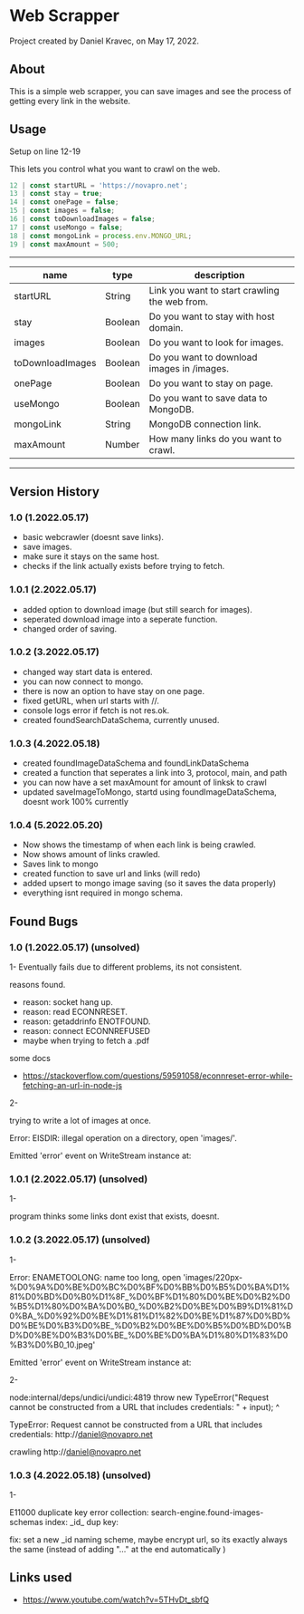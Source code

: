 # Web Scrapper
Project created by Daniel Kravec, on May 17, 2022.

## About
This is a simple web scrapper, you can save images and see the process of getting every link in the website.

## Usage
Setup on line 12-19

This lets you control what you want to crawl on the web.
```js
12 | const startURL = 'https://novapro.net';
13 | const stay = true;
14 | const onePage = false;
15 | const images = false;
16 | const toDownloadImages = false;
17 | const useMongo = false;
18 | const mongoLink = process.env.MONGO_URL;
19 | const maxAmount = 500;
```
--- 
| name | type | description | 
| - | - | - |
| startURL | String | Link you want to start crawling the web from. | 
| stay | Boolean |  Do you want to stay with host domain. |
| images | Boolean | Do you want to look for images. | 
| toDownloadImages | Boolean | Do you want to download images in /images. |
| onePage | Boolean | Do you want to stay on page. |
| useMongo | Boolean | Do you want to save data to MongoDB. |
| mongoLink | String | MongoDB connection link. |
| maxAmount | Number | How many links do you want to crawl. |
---
## Version History

### 1.0 (1.2022.05.17) 
- basic webcrawler (doesnt save links).
- save images.
- make sure it stays on the same host.
- checks if the link actually exists before trying to fetch.

### 1.0.1 (2.2022.05.17) 
- added option to download image (but still search for images).
- seperated download image into a seperate function.
- changed order of saving.

### 1.0.2 (3.2022.05.17) 
- changed way start data is entered.
- you can now connect to mongo.
- there is now an option to have stay on one page.
- fixed getURL, when url starts with //.
- console logs error if fetch is not res.ok.
- created foundSearchDataSchema, currently unused.

### 1.0.3 (4.2022.05.18) 
- created foundImageDataSchema and foundLinkDataSchema
- created a function that seperates a link into 3, protocol, main, and path
- you can now have a set maxAmount for amount of linksk to crawl
- updated saveImageToMongo, startd using foundImageDataSchema, doesnt work 100% currently

### 1.0.4 (5.2022.05.20) 
- Now shows the timestamp of when each link is being crawled.
- Now shows amount of links crawled.
- Saves link to mongo
- created function to save url and links (will redo)
- added upsert to mongo image saving (so it saves the data properly)
- everything isnt required in mongo schema.

## Found Bugs

### 1.0 (1.2022.05.17) (unsolved)
1- 
Eventually fails due to different problems, its not consistent.

reasons found.
- reason: socket hang up.
- reason: read ECONNRESET.
- reason: getaddrinfo ENOTFOUND.
- reason: connect ECONNREFUSED
- maybe when trying to fetch a .pdf

some docs
- https://stackoverflow.com/questions/59591058/econnreset-error-while-fetching-an-url-in-node-js

2- 

trying to write a lot of images at once.

Error: EISDIR: illegal operation on a directory, open 'images/'.

Emitted 'error' event on WriteStream instance at:

### 1.0.1 (2.2022.05.17) (unsolved) 
1-

program thinks some links dont exist that exists, doesnt.

### 1.0.2 (3.2022.05.17) (unsolved) 

1-

Error: ENAMETOOLONG: name too long, open 'images/220px-%D0%9A%D0%BE%D0%BC%D0%BF%D0%BB%D0%B5%D0%BA%D1%81%D0%BD%D0%B0%D1%8F_%D0%BF%D1%80%D0%BE%D0%B2%D0%B5%D1%80%D0%BA%D0%B0_%D0%B2%D0%BE%D0%B9%D1%81%D0%BA_%D0%92%D0%BE%D1%81%D1%82%D0%BE%D1%87%D0%BD%D0%BE%D0%B3%D0%BE_%D0%B2%D0%BE%D0%B5%D0%BD%D0%BD%D0%BE%D0%B3%D0%BE_%D0%BE%D0%BA%D1%80%D1%83%D0%B3%D0%B0_10.jpeg'

Emitted 'error' event on WriteStream instance at:

2-

node:internal/deps/undici/undici:4819
            throw new TypeError("Request cannot be constructed from a URL that includes credentials: " + input);
                  ^

TypeError: Request cannot be constructed from a URL that includes credentials: http://daniel@novapro.net

crawling http://daniel@novapro.net


### 1.0.3 (4.2022.05.18) (unsolved)
1- 

E11000 duplicate key error collection: search-engine.found-images-schemas index: \_id\_ dup key: 

fix: set a new \_id naming scheme, maybe encrypt url, so its exactly always the same (instead of adding "..." at the end automatically )

## Links used

- https://www.youtube.com/watch?v=5THvDt_sbfQ